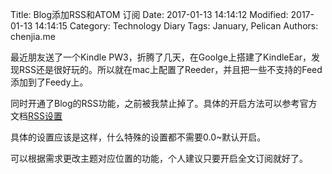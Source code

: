 Title: Blog添加RSS和ATOM 订阅
Date: 2017-01-13 14:14:12
Modified: 2017-01-13 14:14:15
Category: Technology Diary
Tags: January, Pelican
Authors: chenjia.me

最近朋友送了一个Kindle PW3，折腾了几天，在Goolge上搭建了KindleEar，发现RSS还是很好玩的。所以就在mac上配置了Reeder，并且把一些不支持的Feed添加到了Feedy上。

同时开通了Blog的RSS功能，之前被我禁止掉了。具体的开启方法可以参考官方文档[RSS设置](http://docs.getpelican.com/en/3.6.3/settings.html#feed-settings)

具体的设置应该是这样，什么特殊的设置都不需要0.0~默认开启。

可以根据需求更改主题对应位置的功能，个人建议只要开启全文订阅就好了。
